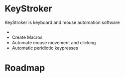 # KeyStroker

KeyStroker is keyboard and mouse automation software

  - 
  - Create Macros
  - Automate mouse movement and clicking
  - Automatic peridiotic keypresses

# Roadmap
